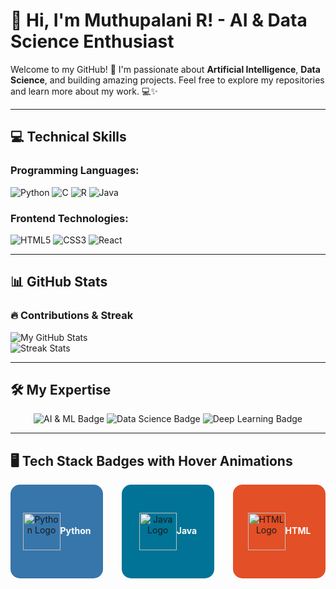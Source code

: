 # 👋 Hi, I'm Muthupalani R! - AI & Data Science Enthusiast

Welcome to my GitHub! 🚀 I'm passionate about **Artificial Intelligence**, **Data Science**, and building amazing projects. Feel free to explore my repositories and learn more about my work. 💻✨

---

## 💻 Technical Skills

### **Programming Languages:**

![Python](https://img.shields.io/badge/Python-%233776AB?style=flat-square&logo=python&logoColor=white)
![C](https://img.shields.io/badge/C-%2300599C?style=flat-square&logo=c&logoColor=white)
![R](https://img.shields.io/badge/R-%23276DC3?style=flat-square&logo=r&logoColor=white)
![Java](https://img.shields.io/badge/Java-%2300736B?style=flat-square&logo=java&logoColor=white)

### **Frontend Technologies:**

![HTML5](https://img.shields.io/badge/HTML5-%23E34F26?style=flat-square&logo=html5&logoColor=white)
![CSS3](https://img.shields.io/badge/CSS3-%231572B6?style=flat-square&logo=css3&logoColor=white)
![React](https://img.shields.io/badge/React-%2361DAFB?style=flat-square&logo=react&logoColor=white)

---

## 📊 GitHub Stats

### 🔥 Contributions & Streak

![My GitHub Stats](https://github-readme-stats.vercel.app/api?username=Muthupalani&show_icons=true&theme=radical&hide_border=true)  
![Streak Stats](https://github-readme-streak-stats.herokuapp.com/?user=Muthupalani&theme=radical&hide_border=true)

---

## 🛠️ My Expertise
<p align="center">
  <img src="https://img.shields.io/badge/AI%20%26%20Machine%20Learning-%23FFB6C1?style=flat-square" alt="AI & ML Badge">
  <img src="https://img.shields.io/badge/Data%20Science-%23FFD700?style=flat-square" alt="Data Science Badge">
  <img src="https://img.shields.io/badge/Deep%20Learning-%23FF4500?style=flat-square" alt="Deep Learning Badge">
</p>

---

## 🖥️ Tech Stack Badges with Hover Animations

<div align="center" style="display: flex; justify-content: center; align-items: center; gap: 30px;">

  <!-- Python Box with Hover Animation -->
  <div style="width: 150px; height: 150px; background-color: #3776AB; display: flex; justify-content: center; align-items: center; border-radius: 15px; transition: transform 0.3s, background-color 0.3s; cursor: pointer;">
    <img src="https://cdn.jsdelivr.net/gh/devicons/devicon/icons/python/python-original.svg" alt="Python Logo" style="width: 60px; height: 60px; transition: transform 0.3s;">
    <p style="color: white; margin-top: 10px; font-weight: bold; text-align: center;">Python</p>
  </div>

  <!-- Java Box with Hover Animation -->
  <div style="width: 150px; height: 150px; background-color: #007396; display: flex; justify-content: center; align-items: center; border-radius: 15px; transition: transform 0.3s, background-color 0.3s; cursor: pointer;">
    <img src="https://cdn.jsdelivr.net/gh/devicons/devicon/icons/java/java-original.svg" alt="Java Logo" style="width: 60px; height: 60px; transition: transform 0.3s;">
    <p style="color: white; margin-top: 10px; font-weight: bold; text-align: center;">Java</p>
  </div>

  <!-- HTML Box with Hover Animation -->
  <div style="width: 150px; height: 150px; background-color: #E34F26; display: flex; justify-content: center; align-items: center; border-radius: 15px; transition: transform 0.3s, background-color 0.3s; cursor: pointer;">
    <img src="https://cdn.jsdelivr.net/gh/devicons/devicon/icons/html5/html5-original.svg" alt="HTML Logo" style="width: 60px; height: 60px; transition: transform 0.3s;">
    <p style="color: white; margin-top: 10px; font-weight: bold; text-align: center;">HTML</p>
  </div>


